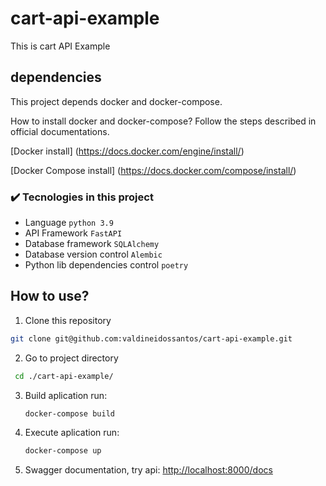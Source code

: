 # cart-api-example
This is cart API Example 

## dependencies
This project depends docker and docker-compose.

How to install docker and docker-compose?
Follow the steps described in official documentations.

[Docker install] (https://docs.docker.com/engine/install/)

[Docker Compose install] (https://docs.docker.com/compose/install/)



### ✔️ Tecnologies in this project

- Language ``python 3.9``
- API Framework ``FastAPI``
- Database framework ``SQLAlchemy``
- Database version control ``Alembic``
- Python lib dependencies control ``poetry``


## How to use?
1. Clone this repository
  ``` bash
  git clone git@github.com:valdineidossantos/cart-api-example.git
   ```
2. Go to project directory
 ``` bash
  cd ./cart-api-example/
  ```
3. Build aplication run:
   ``` bash
   docker-compose build
   ```
4. Execute aplication run:
   ``` bash
   docker-compose up
   ```
5. Swagger documentation, try api:
  [ http://localhost:8000/docs ](http://localhost:8000/docs) 


